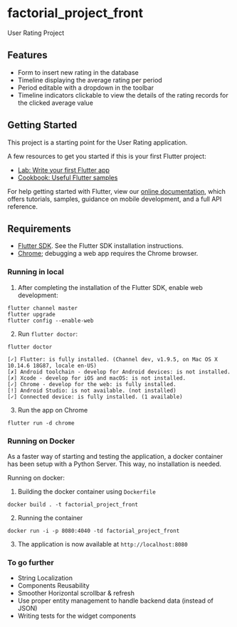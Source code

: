 # factorial_project_front

User Rating Project

## Features
- Form to insert new rating in the database
- Timeline displaying the average rating per period
- Period editable with a dropdown in the toolbar
- Timeline indicators clickable to view the details of the rating records for the clicked average value

## Getting Started

This project is a starting point for the User Rating application.

A few resources to get you started if this is your first Flutter project:

- [Lab: Write your first Flutter app](https://flutter.dev/docs/get-started/codelab)
- [Cookbook: Useful Flutter samples](https://flutter.dev/docs/cookbook)

For help getting started with Flutter, view our
[online documentation](https://flutter.dev/docs), which offers tutorials,
samples, guidance on mobile development, and a full API reference.

## Requirements

- [Flutter SDK](https://flutter.dev/docs/get-started/install). See the Flutter SDK installation instructions.
- [Chrome](https://www.google.com/chrome/?brand=CHBD&gclid=CjwKCAiAws7uBRAkEiwAMlbZjlVMZCxJDGAHjoSpoI_3z_HczSbgbMka5c9Z521R89cDoBM3zAluJRoCdCEQAvD_BwE&gclsrc=aw.ds); debugging a web app requires the Chrome browser.

### Running in local
1. After completing the installation of the Flutter SDK, enable web development: 
```
flutter channel master
flutter upgrade
flutter config --enable-web
```
2. Run `flutter doctor`:
```
flutter doctor

[✓] Flutter: is fully installed. (Channel dev, v1.9.5, on Mac OS X 10.14.6 18G87, locale en-US)
[✗] Android toolchain - develop for Android devices: is not installed.
[✗] Xcode - develop for iOS and macOS: is not installed.
[✓] Chrome - develop for the web: is fully installed.
[!] Android Studio: is not available. (not installed)
[✓] Connected device: is fully installed. (1 available)
```
3. Run the app on Chrome
```
flutter run -d chrome
```

### Running on Docker
As a faster way of starting and testing the application, a docker container has been setup with a Python Server.
This way, no installation is needed.

Running on docker: 
1. Building the docker container using `Dockerfile`
```
docker build . -t factorial_project_front
```
2. Running the container
```
docker run -i -p 8080:4040 -td factorial_project_front
```
3. The application is now available at `http://localhost:8080`

### To go further
- String Localization
- Components Reusability
- Smoother Horizontal scrollbar & refresh
- Use proper entity management to handle backend data (instead of JSON)
- Writing tests for the widget components
